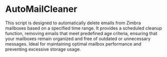 # AutoMailCleaner
This script is designed to automatically delete emails from Zimbra mailboxes based on a specified time range. It provides a scheduled cleanup function, removing emails that meet predefined age criteria, ensuring that your mailboxes remain organized and free of outdated or unnecessary messages. Ideal for maintaining optimal mailbox performance and preventing excessive storage usage.
